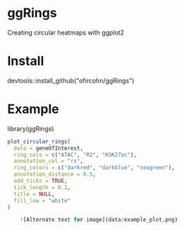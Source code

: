 # ggRings
Creating circular heatmaps with ggplot2

# Install
devtools::install_github("ofircohn/ggRings")

# Example 
library(ggRings)

```r
plot_circular_rings(
  data = geneOfInterest,
  ring_cols = c("ATAC", "R2", "H3K27ac"),
  annotation_col = "rs",
  ring_colors = c("darkred", "darkblue", "seagreen"),
  annotation_distance = 0.5,
  add_ticks = TRUE,
  tick_length = 0.1,
  title = NULL,
  fill_low = "white"
)

	![Alternate text for image](data/example_plot.png)
